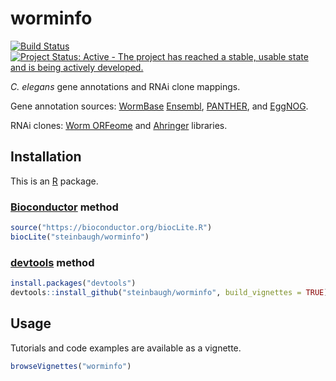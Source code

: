 [Bioconductor]: https://bioconductor.org
[devtools]: https://cran.r-project.org/package=devtools
[EggNOG]: http://eggnogdb.embl.de
[Ensembl]: http://www.ensembl.org/Caenorhabditis_elegans
[PANTHER]: http://pantherdb.org
[R]: https://www.r-project.org
[WormBase]: http://www.wormbase.org



# worminfo

[![Build Status](https://travis-ci.org/steinbaugh/worminfo.svg?branch=master)](https://travis-ci.org/steinbaugh/worminfo)
[![Project Status: Active - The project has reached a stable, usable state and is being actively developed.](http://www.repostatus.org/badges/latest/active.svg)](http://www.repostatus.org/#active)

*C. elegans* gene annotations and RNAi clone mappings.

Gene annotation sources: [WormBase][] [Ensembl][], [PANTHER][], and [EggNOG][].

RNAi clones: [Worm ORFeome](http://worfdb.dfci.harvard.edu) and [Ahringer](http://www.us.lifesciences.sourcebioscience.com/clone-products/non-mammalian/c-elegans/c-elegans-rnai-library/) libraries.


## Installation

This is an [R][] package.

### [Bioconductor][] method

```r
source("https://bioconductor.org/biocLite.R")
biocLite("steinbaugh/worminfo")
```

### [devtools][] method

```r
install.packages("devtools")
devtools::install_github("steinbaugh/worminfo", build_vignettes = TRUE)
```


## Usage

Tutorials and code examples are available as a vignette.

```r
browseVignettes("worminfo")
```
